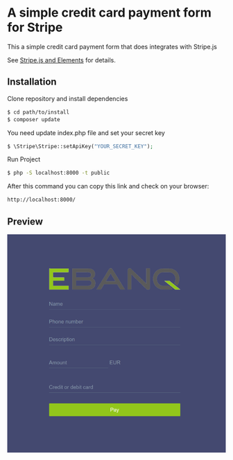 A simple credit card payment form for Stripe
==========================================
This a simple credit card payment form that does integrates with Stripe.js

See [Stripe.js and Elements](https://stripe.com/docs/stripe-js) for details.


## Installation

Clone repository and install dependencies
```sh
$ cd path/to/install
$ composer update
```

You need update index.php file and set your secret key
```php
$ \Stripe\Stripe::setApiKey("YOUR_SECRET_KEY");
```

Run Project
```sh
$ php -S localhost:8000 -t public
```

After this command you can copy this link and check on your browser:
```sh
http://localhost:8000/
```

## Preview
![](public/img/preview.png)